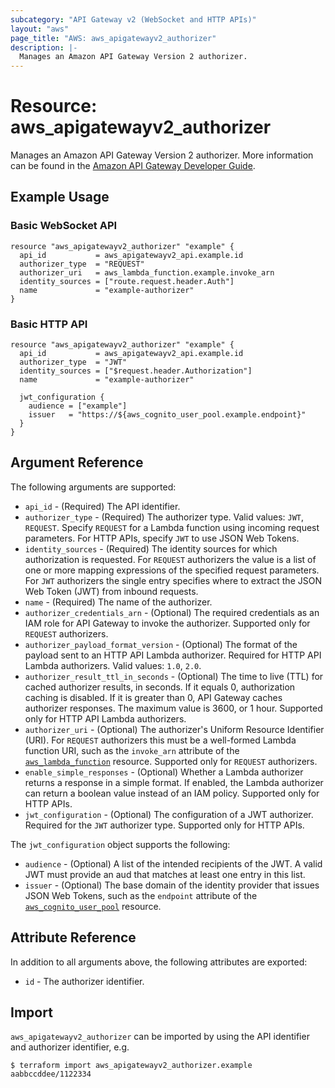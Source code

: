 ```yaml
---
subcategory: "API Gateway v2 (WebSocket and HTTP APIs)"
layout: "aws"
page_title: "AWS: aws_apigatewayv2_authorizer"
description: |-
  Manages an Amazon API Gateway Version 2 authorizer.
---
```


# Resource: aws_apigatewayv2_authorizer

Manages an Amazon API Gateway Version 2 authorizer.
More information can be found in the [Amazon API Gateway Developer Guide](https://docs.aws.amazon.com/apigateway/latest/developerguide/apigateway-websocket-api.html).

## Example Usage

### Basic WebSocket API

```hcl
resource "aws_apigatewayv2_authorizer" "example" {
  api_id           = aws_apigatewayv2_api.example.id
  authorizer_type  = "REQUEST"
  authorizer_uri   = aws_lambda_function.example.invoke_arn
  identity_sources = ["route.request.header.Auth"]
  name             = "example-authorizer"
}
```

### Basic HTTP API

```hcl
resource "aws_apigatewayv2_authorizer" "example" {
  api_id           = aws_apigatewayv2_api.example.id
  authorizer_type  = "JWT"
  identity_sources = ["$request.header.Authorization"]
  name             = "example-authorizer"

  jwt_configuration {
    audience = ["example"]
    issuer   = "https://${aws_cognito_user_pool.example.endpoint}"
  }
}
```

## Argument Reference

The following arguments are supported:

* `api_id` - (Required) The API identifier.
* `authorizer_type` - (Required) The authorizer type. Valid values: `JWT`, `REQUEST`.
Specify `REQUEST` for a Lambda function using incoming request parameters.
For HTTP APIs, specify `JWT` to use JSON Web Tokens.
* `identity_sources` - (Required) The identity sources for which authorization is requested.
For `REQUEST` authorizers the value is a list of one or more mapping expressions of the specified request parameters.
For `JWT` authorizers the single entry specifies where to extract the JSON Web Token (JWT) from inbound requests.
* `name` - (Required) The name of the authorizer.
* `authorizer_credentials_arn` - (Optional) The required credentials as an IAM role for API Gateway to invoke the authorizer.
Supported only for `REQUEST` authorizers.
* `authorizer_payload_format_version` - (Optional) The format of the payload sent to an HTTP API Lambda authorizer. Required for HTTP API Lambda authorizers.
Valid values: `1.0`, `2.0`.
* `authorizer_result_ttl_in_seconds` - (Optional) The time to live (TTL) for cached authorizer results, in seconds. If it equals 0, authorization caching is disabled.
If it is greater than 0, API Gateway caches authorizer responses. The maximum value is 3600, or 1 hour.
Supported only for HTTP API Lambda authorizers.
* `authorizer_uri` - (Optional) The authorizer's Uniform Resource Identifier (URI).
For `REQUEST` authorizers this must be a well-formed Lambda function URI, such as the `invoke_arn` attribute of the [`aws_lambda_function`](/docs/providers/aws/r/lambda_function.html) resource.
Supported only for `REQUEST` authorizers.
* `enable_simple_responses` - (Optional) Whether a Lambda authorizer returns a response in a simple format. If enabled, the Lambda authorizer can return a boolean value instead of an IAM policy.
Supported only for HTTP APIs.
* `jwt_configuration` - (Optional) The configuration of a JWT authorizer. Required for the `JWT` authorizer type.
Supported only for HTTP APIs.

The `jwt_configuration` object supports the following:

* `audience` - (Optional) A list of the intended recipients of the JWT. A valid JWT must provide an aud that matches at least one entry in this list.
* `issuer` - (Optional) The base domain of the identity provider that issues JSON Web Tokens, such as the `endpoint` attribute of the [`aws_cognito_user_pool`](/docs/providers/aws/r/cognito_user_pool.html) resource.

## Attribute Reference

In addition to all arguments above, the following attributes are exported:

* `id` - The authorizer identifier.

## Import

`aws_apigatewayv2_authorizer` can be imported by using the API identifier and authorizer identifier, e.g.

```
$ terraform import aws_apigatewayv2_authorizer.example aabbccddee/1122334
```
